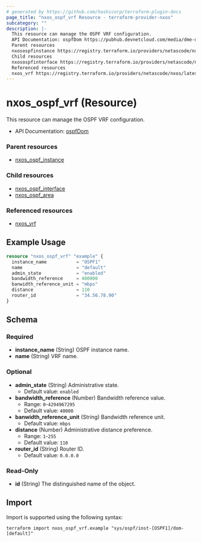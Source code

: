 ```yaml
---
# generated by https://github.com/hashicorp/terraform-plugin-docs
page_title: "nxos_ospf_vrf Resource - terraform-provider-nxos"
subcategory: ""
description: |-
  This resource can manage the OSPF VRF configuration.
  API Documentation: ospfDom https://pubhub.devnetcloud.com/media/dme-docs-10-2-2/docs/Routing%20and%20Forwarding/ospf:Dom/
  Parent resources
  nxosospfinstance https://registry.terraform.io/providers/netascode/nxos/latest/docs/resources/ospf_instance
  Child resources
  nxosospfinterface https://registry.terraform.io/providers/netascode/nxos/latest/docs/resources/ospf_interfacenxosospfarea https://registry.terraform.io/providers/netascode/nxos/latest/docs/resources/ospf_area
  Referenced resources
  nxos_vrf https://registry.terraform.io/providers/netascode/nxos/latest/docs/resources/vrf
---
```


# nxos_ospf_vrf (Resource)

This resource can manage the OSPF VRF configuration.

- API Documentation: [ospfDom](https://pubhub.devnetcloud.com/media/dme-docs-10-2-2/docs/Routing%20and%20Forwarding/ospf:Dom/)

### Parent resources

- [nxos_ospf_instance](https://registry.terraform.io/providers/netascode/nxos/latest/docs/resources/ospf_instance)

### Child resources

- [nxos_ospf_interface](https://registry.terraform.io/providers/netascode/nxos/latest/docs/resources/ospf_interface)
- [nxos_ospf_area](https://registry.terraform.io/providers/netascode/nxos/latest/docs/resources/ospf_area)

### Referenced resources

- [nxos_vrf](https://registry.terraform.io/providers/netascode/nxos/latest/docs/resources/vrf)

## Example Usage

```terraform
resource "nxos_ospf_vrf" "example" {
  instance_name           = "OSPF1"
  name                    = "default"
  admin_state             = "enabled"
  bandwidth_reference     = 400000
  banwidth_reference_unit = "mbps"
  distance                = 110
  router_id               = "34.56.78.90"
}
```

<!-- schema generated by tfplugindocs -->
## Schema

### Required

- **instance_name** (String) OSPF instance name.
- **name** (String) VRF name.

### Optional

- **admin_state** (String) Administrative state.
  - Default value: `enabled`
- **bandwidth_reference** (Number) Bandwidth reference value.
  - Range: `0`-`4294967295`
  - Default value: `40000`
- **banwidth_reference_unit** (String) Bandwidth reference unit.
  - Default value: `mbps`
- **distance** (Number) Administrative distance preference.
  - Range: `1`-`255`
  - Default value: `110`
- **router_id** (String) Router ID.
  - Default value: `0.0.0.0`

### Read-Only

- **id** (String) The distinguished name of the object.

## Import

Import is supported using the following syntax:

```shell
terraform import nxos_ospf_vrf.example "sys/ospf/inst-[OSPF1]/dom-[default]"
```
